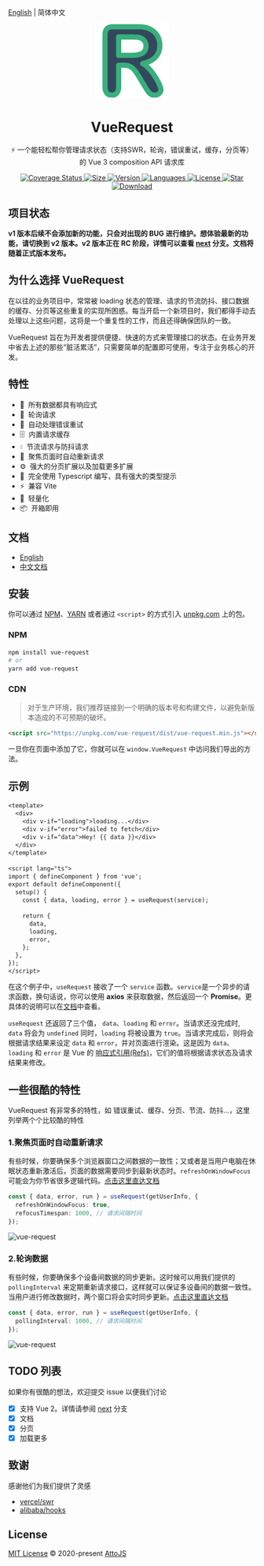 [English](./README.md) | 简体中文

<p align="center">
  <a href="https://www.attojs.com">
    <img
      width="150"
      src="https://raw.githubusercontent.com/AttoJS/art/master/vue-request-logo.png"
      alt="VueRequest logo"
    />
  </a>
</p>
<h1 align="center">VueRequest</h1>
<div align="center">
  <p align="center">⚡️ 一个能轻松帮你管理请求状态（支持SWR，轮询，错误重试，缓存，分页等）的 Vue 3 composition API 请求库</p>
  <a href="https://codecov.io/github/attojs/vue-request?branch=master">
    <img
      src="https://img.shields.io/codecov/c/github/attojs/vue-request?token=NW2XVQWGPP"
      alt="Coverage Status"
    />
  </a>
  <a href="https://www.npmjs.com/package/vue-request">
    <img src="https://img.shields.io/bundlephobia/minzip/vue-request/latest" alt="Size" />
  </a>
  <a href="https://www.npmjs.com/package/vue-request">
    <img src="https://img.shields.io/npm/v/vue-request" alt="Version" />
  </a>
  <a href="https://www.npmjs.com/package/vue-request">
    <img src="https://img.shields.io/github/languages/top/attojs/vue-request" alt="Languages" />
  </a>
  <a href="https://www.npmjs.com/package/vue-request">
    <img src="https://img.shields.io/npm/l/vue-request" alt="License" />
  </a>
  <a href="https://github.com/AttoJS/vue-request/stargazers">
    <img src="https://img.shields.io/github/stars/attojs/vue-request" alt="Star" />
  </a>
  <a href="https://www.npmjs.com/package/vue-request">
    <img src="https://img.shields.io/npm/dm/vue-request" alt="Download" />
  </a>
</div>

## 项目状态

**v1 版本后续不会添加新的功能，只会对出现的 BUG 进行维护。想体验最新的功能，请切换到 v2 版本。v2 版本正在 RC 阶段，详情可以查看 [next](https://github.com/AttoJS/vue-request/blob/next/README-zh_CN.md) 分支。文档将随着正式版本发布。**

## 为什么选择 VueRequest

在以往的业务项目中，常常被 loading 状态的管理、请求的节流防抖、接口数据的缓存、分页等这些重复的实现所困惑。每当开启一个新项目时，我们都得手动去处理以上这些问题，这将是一个重复性的工作，而且还得确保团队的一致。

VueRequest 旨在为开发者提供便捷、快速的方式来管理接口的状态。在业务开发中省去上述的那些“脏活累活”，只需要简单的配置即可使用，专注于业务核心的开发。

## 特性

- 🚀 &nbsp;所有数据都具有响应式
- 🔄 &nbsp;轮询请求
- 🤖 &nbsp;自动处理错误重试
- 🗄 &nbsp;内置请求缓存
- 💧 &nbsp;节流请求与防抖请求
- 🎯 &nbsp;聚焦页面时自动重新请求
- ⚙️ &nbsp;强大的分页扩展以及加载更多扩展
- 📠 &nbsp;完全使用 Typescript 编写，具有强大的类型提示
- ⚡️ &nbsp;兼容 Vite
- 🍃 &nbsp;轻量化
- 📦 &nbsp;开箱即用

## 文档

- [English](https://www.attojs.org/)
- [中文文档](https://www.attojs.com/)

## 安装

你可以通过 [NPM](https://www.npmjs.com/)、[YARN](https://yarnpkg.com/) 或者通过 `<script>` 的方式引入 [unpkg.com](https://unpkg.com/) 上的包。

### NPM

```sh
npm install vue-request
# or
yarn add vue-request
```

### CDN

> 对于生产环境，我们推荐链接到一个明确的版本号和构建文件，以避免新版本造成的不可预期的破坏。

```html
<script src="https://unpkg.com/vue-request/dist/vue-request.min.js"></script>
```

一旦你在页面中添加了它，你就可以在 `window.VueRequest` 中访问我们导出的方法。

## 示例

```vue
<template>
  <div>
    <div v-if="loading">loading...</div>
    <div v-if="error">failed to fetch</div>
    <div v-if="data">Hey! {{ data }}</div>
  </div>
</template>

<script lang="ts">
import { defineComponent } from 'vue';
export default defineComponent({
  setup() {
    const { data, loading, error } = useRequest(service);

    return {
      data,
      loading,
      error,
    };
  },
});
</script>
```

在这个例子中，`useRequest` 接收了一个 `service` 函数。`service`是一个异步的请求函数，换句话说，你可以使用 **axios** 来获取数据，然后返回一个 **Promise**。更具体的说明可以在[文档](https://www.attojs.com/guide/documentation/dataFetching.html)中查看。

`useRequest` 还返回了三个值， `data`、`loading` 和 `error`。当请求还没完成时, `data` 将会为 `undefined` 同时，`loading` 将被设置为 `true`。当请求完成后，则将会根据请求结果来设定 `data` 和 `error`，并对页面进行渲染。这是因为 `data`、 `loading` 和 `error` 是 Vue 的 [响应式引用(Refs)](https://v3.cn.vuejs.org/guide/reactivity-fundamentals.html)，它们的值将根据请求状态及请求结果来修改。

## 一些很酷的特性

VueRequest 有非常多的特性，如 错误重试、缓存、分页、节流、防抖...，这里列举两个个比较酷的特性

### 1.聚焦页面时自动重新请求

有些时候，你要确保多个浏览器窗口之间数据的一致性；又或者是当用户电脑在休眠状态重新激活后，页面的数据需要同步到最新状态时。`refreshOnWindowFocus` 可能会为你节省很多逻辑代码。[点击这里直达文档](https://www.attojs.com/guide/documentation/refreshOnWindowFocus.html)

```ts
const { data, error, run } = useRequest(getUserInfo, {
  refreshOnWindowFocus: true,
  refocusTimespan: 1000, // 请求间隔时间
});
```

![vue-request](https://z3.ax1x.com/2021/09/10/hXAs8s.gif)

### 2.轮询数据

有些时候，你要确保多个设备间数据的同步更新。这时候可以用我们提供的 `pollingInterval` 来定期重新请求接口，这样就可以保证多设备间的数据一致性。当用户进行修改数据时，两个窗口将会实时同步更新。[点击这里直达文档](https://www.attojs.com/guide/documentation/polling.htm)

```ts
const { data, error, run } = useRequest(getUserInfo, {
  pollingInterval: 1000, // 请求间隔时间
});
```

![vue-request](https://z3.ax1x.com/2021/09/10/hXAy2n.gif)

## TODO 列表

如果你有很酷的想法，欢迎提交 issue 以便我们讨论

- [x] 支持 Vue 2。详情请参阅 [next](https://github.com/AttoJS/vue-request/tree/next) 分支
- [x] 文档
- [x] 分页
- [x] 加载更多

## 致谢

感谢他们为我们提供了灵感

- [vercel/swr](https://github.com/vercel/swr)
- [alibaba/hooks](https://ahooks.js.org/hooks/async#userequest)

## License

[MIT License](https://github.com/AttoJS/vue-request/blob/master/LICENSE) © 2020-present [AttoJS](https://github.com/AttoJS)
